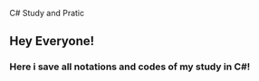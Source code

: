 <hi1> C# Study and Pratic </h1>
## Hey Everyone!
### Here i save all notations and codes of my study in C#!


